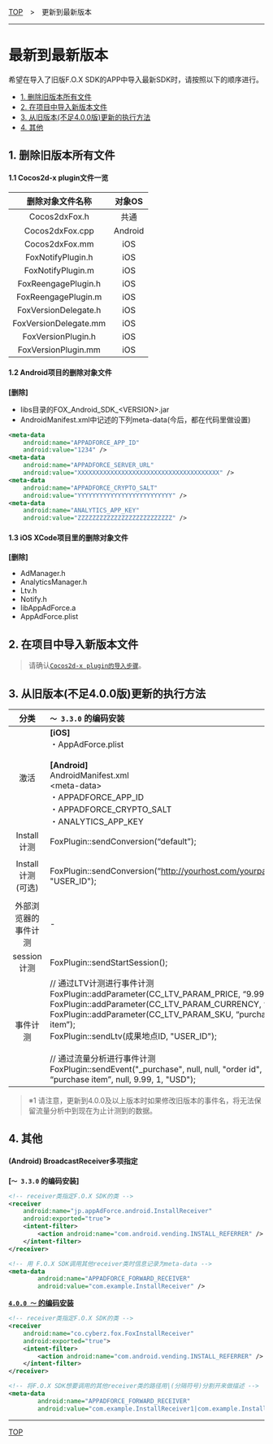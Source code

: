 [TOP](../../README.md)　>　更新到最新版本

---

# 最新到最新版本

希望在导入了旧版F.O.X SDK的APP中导入最新SDK时，请按照以下的顺序进行。

* [1. 删除旧版本所有文件](#remove_regacy)
* [2. 在项目中导入新版本文件](#install)
* [3. 从旧版本(不足4.0.0版)更新的执行方法](#update_implement)
* [4. 其他](#other)

<div id="remove_regacy"></div>

## 1. 删除旧版本所有文件

#### 1.1 Cocos2d-x plugin文件一览

|删除对象文件名称|对象OS|
|:---:|:---:|
|Cocos2dxFox.h|共通|
|Cocos2dxFox.cpp|Android|
|Cocos2dxFox.mm|iOS|
|FoxNotifyPlugin.h|iOS|
|FoxNotifyPlugin.m|iOS|
|FoxReengagePlugin.h|iOS|
|FoxReengagePlugin.m|iOS|
|FoxVersionDelegate.h|iOS|
|FoxVersionDelegate.mm|iOS|
|FoxVersionPlugin.h|iOS|
|FoxVersionPlugin.mm|iOS|

#### 1.2 Android项目的删除对象文件

**[删除]**

* libs目录的FOX_Android_SDK_&lt;VERSION&gt;.jar
* AndroidManifest.xml中记述的下列meta-data(今后，都在代码里做设置)

```xml
<meta-data
    android:name="APPADFORCE_APP_ID"
    android:value="1234" />
<meta-data
    android:name="APPADFORCE_SERVER_URL"
    android:value="XXXXXXXXXXXXXXXXXXXXXXXXXXXXXXXXXXXXXXX" />
<meta-data
    android:name="APPADFORCE_CRYPTO_SALT"
    android:value="YYYYYYYYYYYYYYYYYYYYYYYYYY" />
<meta-data
    android:name="ANALYTICS_APP_KEY"
    android:value="ZZZZZZZZZZZZZZZZZZZZZZZZZZ" />
```

#### 1.3 iOS XCode项目里的删除对象文件

**[删除]**

* AdManager.h
* AnalyticsManager.h
* Ltv.h
* Notify.h
* libAppAdForce.a
* AppAdForce.plist

<div id="install"></div>

## 2. 在项目中导入新版本文件

> 请确认[`Cocos2d-x plugin的导入步骤`](../integration/README.md)。

<div id="update_implement"></div>

## 3. 从旧版本(不足4.0.0版)更新的执行方法

|分类|`〜 3.3.0` 的编码安装|`4.0.0 〜` 的编码安装|
|:---:|:---|:---|
|激活|**[iOS]**<br>・AppAdForce.plist<br><br>**[Android]**<br>AndroidManifest.xml<br>&lt;meta-data&gt;<br>・APPADFORCE_APP_ID<br>・APPADFORCE_CRYPTO_SALT<br>・ANALYTICS_APP_KEY|CYZCCFoxConfig config;<br>config.appId_android = 发行的APP ID;<br>config.salt_android = "发行的APP_SALT";<br>	config.appKey_android = "发行的APP_KEY";<br>CYZCCFox::init(config);|
|Install计测|FoxPlugin::sendConversion(“default”);|CYZCCFox::trackInstall();|
|Install计测<br>(可选)|FoxPlugin::sendConversion(“http://yourhost.com/yourpage.html”, "USER_ID");|CYZCCFoxTrackOption option;<br>option.redirectUrl = "http://yoursite.com";<br>option.buid = "USER_ID";<br>CYZCCFox::trackInstall(option);|
|外部浏览器的事件计测|-|char* externalUrl = (char*)"http://yoursite.com/tagpage";<br>CYZCCFox::trackEventByBrowser(externalUrl);|
|session计测|FoxPlugin::sendStartSession();|CYZCCFox::trackSession();|
|事件计测|// 通过LTV计测进行事件计测<br>FoxPlugin::addParameter(CC_LTV_PARAM_PRICE, “9.99”);<br>FoxPlugin::addParameter(CC_LTV_PARAM_CURRENCY, “USD”);<br>FoxPlugin::addParameter(CC_LTV_PARAM_SKU, “purchase item”);<br>FoxPlugin::sendLtv(成果地点ID, "USER_ID");<br><br>// 通过流量分析进行事件计测<br>FoxPlugin::sendEvent("_purchase", null, null, "order id", “purchase item”, null, 9.99, 1, "USD");|int ltvId = 成果地点ID;<br>const char* eventName = "_purchase";<br>CYZCCFoxEvent* e = new CYZCCFoxEvent(eventName, ltvId);<br>e->buid = "USER_ID";<br>e->sku = "purchase item";<br>e->price = 9.99;<br>e->currency = "USD";<br>e->orderId = "order id"<br>CYZCCFox::trackEvent(e);|

> ※1 请注意，更新到4.0.0及以上版本时如果修改旧版本的事件名，将无法保留流量分析中到现在为止计测到的数据。

<div id="other"></div>

## 4. 其他

#### (Android) BroadcastReceiver多项指定

**[`〜 3.3.0` 的编码安装]**

```xml
<!-- receiver类指定F.O.X SDK的类 -->
<receiver
    android:name="jp.appAdForce.android.InstallReceiver"
    android:exported="true">
    <intent-filter>
        <action android:name="com.android.vending.INSTALL_REFERRER" />
    </intent-filter>
</receiver>

<!-- 用 F.O.X SDK调用其他receiver类时信息记录为meta-data -->
<meta-data
        android:name="APPADFORCE_FORWARD_RECEIVER"
        android:value="com.example.InstallReceiver" />
```

**[`4.0.0 〜` 的编码安装](../integration/android/install_referrer/README.md)**

```xml
<!-- receiver类指定F.O.X SDK的类 -->
<receiver
    android:name="co.cyberz.fox.FoxInstallReceiver"
    android:exported="true">
    <intent-filter>
        <action android:name="com.android.vending.INSTALL_REFERRER" />
    </intent-filter>
</receiver>

<!-- 将F.O.X SDK想要调用的其他receiver类的路径用|(分隔符号)分割开来做描述 -->
<meta-data
        android:name="APPADFORCE_FORWARD_RECEIVER"
        android:value="com.example.InstallReceiver1|com.example.InstallReceiver2|com.example.InstallReceiver3" />
```

---
[TOP](../../README.md)
